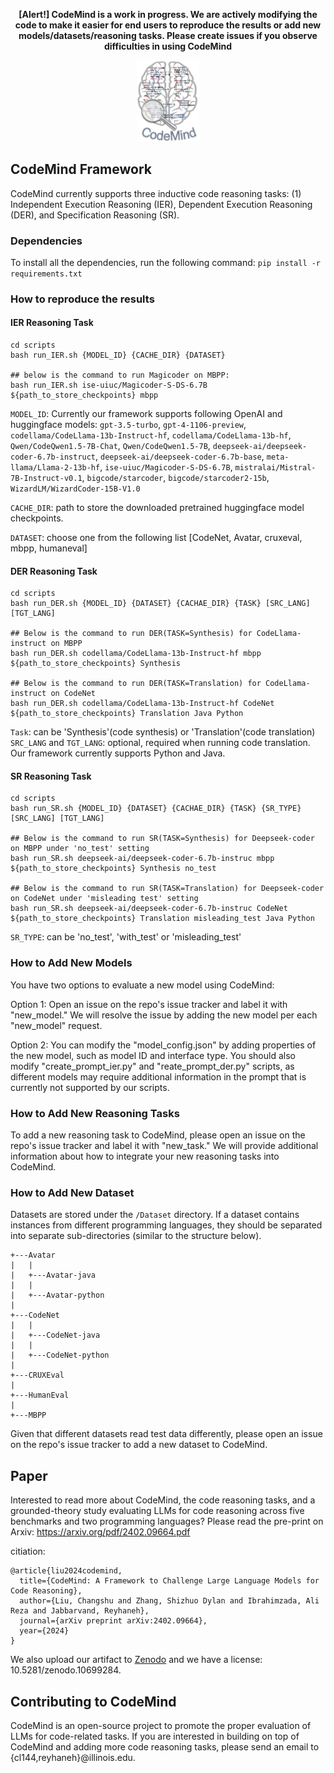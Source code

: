 <b><center>[Alert!] CodeMind is a work in progress. We are actively modifying the code to make it easier for end users to reproduce the results or add new models/datasets/reasoning tasks. Please create issues if you observe difficulties in using CodeMind</center></b>

<div align='center'>
<img src="https://github.com/Intelligent-CAT-Lab/CodeMind/blob/main/CodeMind-Logo.jpg" width="20%" height="20%" />
  <br>
</div>

<!--Solely relying on test passing to evaluate Large Language Models (LLMs) for code synthesis may result in unfair assessment or promoting models with data leakage. As an alternative, we introduce CodeMind,--> <!--CodeMind is a framework designed to gauge the code reasoning abilities of LLMs. It currently supports three code reasoning tasks: Independent Execution Reasoning (IER), Dependent Execution Reasoning (DER), and Specification Reasoning (SR).--> <!--The first two evaluate models to predict the execution output of an arbitrary code or code the model could correctly synthesize. The third one evaluates the extent to which LLMs implement the specified expected behavior.-->

## CodeMind Framework
CodeMind currently supports three inductive code reasoning tasks: (1) Independent Execution Reasoning (IER), Dependent Execution Reasoning (DER), and Specification Reasoning (SR). 

### Dependencies
<!--Deployment and use of CodeMind require specific dependencies.--> <!--Please check if all dependencies listed on ```requirements.txt``` are installed in your environment.-->
To install all the dependencies, run the following command: ```pip install -r requirements.txt```

<!--You must first define the API key as a local variable for API-access models. This avoids accidental exposure of the API key. CodeMind currently support ```OPENAIKEY```.-->

### How to reproduce the results
#### IER Reasoning Task
```
cd scripts
bash run_IER.sh {MODEL_ID} {CACHE_DIR} {DATASET}

## below is the command to run Magicoder on MBPP:
bash run_IER.sh ise-uiuc/Magicoder-S-DS-6.7B ${path_to_store_checkpoints} mbpp
```

```MODEL_ID```: Currently our framework supports following OpenAI and huggingface models: ```gpt-3.5-turbo```, ```gpt-4-1106-preview```, ```codellama/CodeLlama-13b-Instruct-hf```, ```codellama/CodeLlama-13b-hf```, ```Qwen/CodeQwen1.5-7B-Chat```, ```Qwen/CodeQwen1.5-7B```, ```deepseek-ai/deepseek-coder-6.7b-instruct```, ```deepseek-ai/deepseek-coder-6.7b-base```, ```meta-llama/Llama-2-13b-hf```, ```ise-uiuc/Magicoder-S-DS-6.7B```, ```mistralai/Mistral-7B-Instruct-v0.1```, ```bigcode/starcoder```, ```bigcode/starcoder2-15b```, ```WizardLM/WizardCoder-15B-V1.0```

```CACHE_DIR```: path to store the downloaded pretrained huggingface model checkpoints.

```DATASET```: choose one from the following list [CodeNet, Avatar, cruxeval, mbpp, humaneval]

#### DER Reasoning Task

```
cd scripts
bash run_DER.sh {MODEL_ID} {DATASET} {CACHAE_DIR} {TASK} [SRC_LANG] [TGT_LANG]

## Below is the command to run DER(TASK=Synthesis) for CodeLlama-instruct on MBPP
bash run_DER.sh codellama/CodeLlama-13b-Instruct-hf mbpp ${path_to_store_checkpoints} Synthesis

## Below is the command to run DER(TASK=Translation) for CodeLlama-instruct on CodeNet
bash run_DER.sh codellama/CodeLlama-13b-Instruct-hf CodeNet ${path_to_store_checkpoints} Translation Java Python
```

```Task```: can be 'Synthesis'(code synthesis) or 'Translation'(code translation)
```SRC_LANG``` and ```TGT_LANG```: optional, required when running code translation. Our framework currently supports Python and Java.

#### SR Reasoning Task
```
cd scripts
bash run_SR.sh {MODEL_ID} {DATASET} {CACHAE_DIR} {TASK} {SR_TYPE} [SRC_LANG] [TGT_LANG]  

## Below is the command to run SR(TASK=Synthesis) for Deepseek-coder on MBPP under 'no_test' setting
bash run_SR.sh deepseek-ai/deepseek-coder-6.7b-instruc mbpp ${path_to_store_checkpoints} Synthesis no_test

## Below is the command to run SR(TASK=Translation) for Deepseek-coder on CodeNet under 'misleading test' setting
bash run_SR.sh deepseek-ai/deepseek-coder-6.7b-instruc CodeNet ${path_to_store_checkpoints} Translation misleading_test Java Python
```
```SR_TYPE```: can be 'no_test', 'with_test' or 'misleading_test'

### How to Add New Models
You have two options to evaluate a new model using CodeMind:

Option 1: Open an issue on the repo's issue tracker and label it with "new_model." We will resolve the issue by adding the new model per each "new_model" request. 

Option 2: You can modify the "model_config.json" by adding properties of the new model, such as model ID and interface type. You should also modify "create_prompt_ier.py" and "reate_prompt_der.py" scripts, as different models may require additional information in the prompt that is currently not supported by our scripts. 

### How to Add New Reasoning Tasks
To add a new reasoning task to CodeMind, please open an issue on the repo's issue tracker and label it with "new_task." We will provide additional information about how to integrate your new reasoning tasks into CodeMind.  

<!--To add a new task, create a directory in the ```DER/``` directory with the name of the task. Please upload all your scripts and add a README under your directory to explain how to run the scripts.
Note that please include a script to process your raw output into the data format required by the IER:
```
+---Task
    |
    +--Problem_1
    |  |
    |  +--input.txt
       |  |
       |  +--ouptut.txt
       |  |
       |  +--main.py/Main.java/etc.
       |
       +--Problem_2
       |
```
Create a folder for each "problem" and add the code(main.py, Main.java, etc.), the input (input.txt) and the ground-truth output(output.txt) under the folder.
Also create a directory in the ```dataset``` with the name of the task and upload the processed dataset under this directory. For example, all the passing translated code generated by LLMs can be found under ```dataset/Translation```-->

### How to Add New Dataset
<!--Please visit the ```/Dataset``` directory for the latest version of benchmarks integrated with CodeMins.-->
Datasets are stored under the ```/Dataset``` directory. If a dataset contains instances from different programming languages, they should be separated into separate sub-directories (similar to the structure below). 
```
+---Avatar
|   |
|   +---Avatar-java
|   |
|   +---Avatar-python
|
+---CodeNet
|   |
|   +---CodeNet-java
|   |
|   +---CodeNet-python
|
+---CRUXEval
|
+---HumanEval
|
+---MBPP
```
Given that different datasets read test data differently, please open an issue on the repo's issue tracker to add a new dataset to CodeMind. 

## Paper
Interested to read more about CodeMind, the code reasoning tasks, and a grounded-theory study evaluating LLMs for code reasoning across five benchmarks and two programming languages? Please read the pre-print on Arxiv: https://arxiv.org/pdf/2402.09664.pdf

citiation:
```
@article{liu2024codemind,
  title={CodeMind: A Framework to Challenge Large Language Models for Code Reasoning},
  author={Liu, Changshu and Zhang, Shizhuo Dylan and Ibrahimzada, Ali Reza and Jabbarvand, Reyhaneh},
  journal={arXiv preprint arXiv:2402.09664},
  year={2024}
}
```

We also upload our artifact to [Zenodo](https://zenodo.org/records/10699284) and we have a license: 10.5281/zenodo.10699284.

## Contributing to CodeMind
CodeMind is an open-source project to promote the proper evaluation of LLMs for code-related tasks. If you are interested in building on top of CodeMind and adding more code reasoning tasks, please send an email to {cl144,reyhaneh}@illinois.edu.

